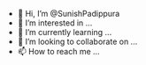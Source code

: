 - 👋 Hi, I’m @SunishPadippura
- 👀 I’m interested in ...
- 🌱 I’m currently learning ...
- 💞️ I’m looking to collaborate on ...
- 📫 How to reach me ...

<!---
SunishPadippura/SunishPadippura is a ✨ special ✨ repository because its `README.md` (this file) appears on your GitHub profile.
You can click the Preview link to take a look at your changes.
--->
